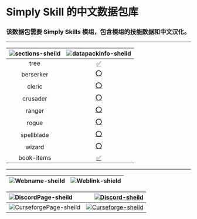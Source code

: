 # Simply Skill 的中文数据包库
### 该数据包需要 Simply Skills 模组，包含模组的技能数据和中文汉化。

****
<div align="center">

|![sections-sheild]|![datapackinfo-sheild]|
|:----:|:----:|
|tree|[✅][link-tree]|
|berserker|[⭕][link-be]|
|cleric|[⭕][link-cl]|
|crusader|[⭕][link-cr]|
|ranger|[⭕][link-ra]|
|rogue|[⭕][link-ro]|
|spellblade|[⭕][link-sp]|
|wizard|[⭕][link-wi]|
|book-items|[✅][link-bi]|

</div>

****
<div align="center">

|![Webname-sheild]|![Weblink-shield]|
|:-----:|:-----:|

|![DiscordPage-sheild]|[![Discord-sheild]][Discord]|
|:-----|-----:|
|![CurseforgePage-sheild]|[![Curseforge-sheild]][Curseforge]|

</div>

[Weblink-shield]:https://img.shields.io/badge/链接-0?logo=Baidu&label=网站&labelColor=gray&color=blue
[Webname-sheild]:https://img.shields.io/badge/导航-0?logo=Baidu&label=网站&labelColor=gray&color=blue
[DiscordPage-sheild]:https://img.shields.io/badge/Discord-0?logo=Discord&color=black
[Discord-sheild]:https://img.shields.io/discord/1020119045925773382?color=5865f2&label=%20&logo=Discord&logoColor=ffffff&style=for-the-badge
[Discord]:https://discord.com/invite/tRUdaHx7gG
[CurseforgePage-sheild]:https://img.shields.io/badge/Curseforge-0?logo=Curseforge&color=black
[Curseforge-sheild]:https://img.shields.io/badge/890301-0?logo=Curseforge&label=Curseforge&color=blue
[Curseforge]:https://www.curseforge.com/minecraft/mc-mods/simply-skills
[datapackinfo-sheild]:https://img.shields.io/badge/Translations_Progress-0?logo=Github&label=翻译进度&color=blue
[sections-sheild]:https://img.shields.io/badge/Files_Progress-0?logo=Github&label=文件进度&color=blue
[link-tree]:https://github.com/White-Biggy/Data-Pack-Translation-Lab/blob/main/simplyskillschinese/data/simplyskills/puffish_skills/categories/tree
[link-be]:https://github.com/White-Biggy/Data-Pack-Translation-Lab/blob/main/simplyskillschinese/data/simplyskills/puffish_skills/categories/berserker
[link-cl]:https://github.com/White-Biggy/Data-Pack-Translation-Lab/blob/main/simplyskillschinese/data/simplyskills/puffish_skills/categories/cleric
[link-cr]:https://github.com/White-Biggy/Data-Pack-Translation-Lab/blob/main/simplyskillschinese/data/simplyskills/puffish_skills/categories/crusader
[link-ra]:https://github.com/White-Biggy/Data-Pack-Translation-Lab/blob/main/simplyskillschinese/data/simplyskills/puffish_skills/categories/ranger
[link-ro]:https://github.com/White-Biggy/Data-Pack-Translation-Lab/blob/main/simplyskillschinese/data/simplyskills/puffish_skills/categories/rogue
[link-sp]:https://github.com/White-Biggy/Data-Pack-Translation-Lab/tree/main/simplyskillschinese/data/simplyskills/puffish_skills/categories/spellblade
[link-wi]:https://github.com/White-Biggy/Data-Pack-Translation-Lab/tree/main/simplyskillschinese/data/simplyskills/puffish_skills/categories/wizard
[link-bi]:https://github.com/White-Biggy/Data-Pack-Translation-Lab/tree/main/Localization
